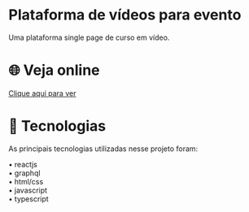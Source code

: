 # Plataforma de vídeos para evento
Uma plataforma single page de curso em vídeo.
<br>
# 🌐 Veja online
<a href="https://ignite-lab-react-navy.vercel.app/" target="_blank">Clique aqui para ver</a>
<br>
# 🚀 Tecnologias
As principais tecnologias utilizadas nesse projeto foram:

• reactjs <br>
• graphql <br>
• html/css <br>
• javascript <br>
• typescript 




